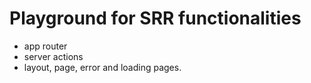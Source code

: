 # Playground for SRR functionalities

- app router
- server actions
- layout, page, error and loading pages.
